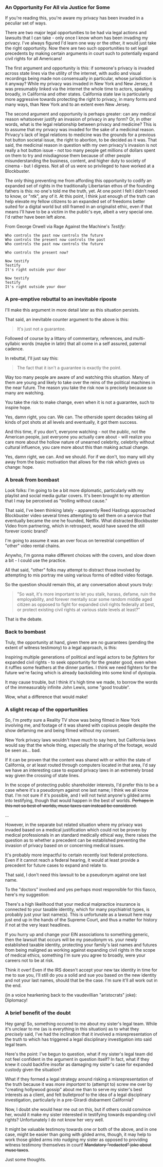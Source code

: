 ### An Opportunity For All via Justice for Some

If you're reading this, you're aware my privacy has been invaded in a peculiar set of ways.

There are two major legal opportunities to be had via legal actions and lawsuits that I can take - only once I know whom has been invading my privacy. I've always figured I'd learn one way or the other, it would just take the right opportunity. Now there are two such opportunities to set legal precedents by making certain arguments in court such to potentially expand civil rights for all Americans!

The first argument and opportunity is this: if someone's privacy is invaded across state lines via the utility of the internet, with audio and visual recordings being made non consensually in particular, whose jurisdiction is it anyway? While my privacy was invaded in New York and New Jersey, it was presumably linked via the internet the whole time to actors, speaking broadly, in California and other states. California state law is particularly more aggressive towards protecting the right to privacy, in many forms and many ways, than New York and to an extent even New Jersey.

The second argument and opportunity is perhaps greater: can any medical reason whatsoever justify an invasion of privacy in any form? Or, in other words, what is the legal relationship between privacy and medicine? This is to assume that my privacy was invaded for the sake of a medicinal reason. Privacy's lack of legal relations to medicine was the grounds for a previous hot button societal issue, the right to abortion, to be decided as it was. That said, the medicinal reason in question with my own privacy's invasion is not really a hot button issue - not too many people get millions of dollars spent on them to try and misdiagnose them because of other people misunderstanding the business, content, and higher duty to society of cinema - but I digress. Not all of us were so privileged to have worked at a Blockbuster.

The only thing preventing me from affording this opportunity to codify an expanded set of rights in the traditionally Libertarian ethos of the founding fathers is this: no one's told me the truth, yet. At one point I felt I didn't need to know, or "ntk", any of it. At this point, I think just enough of the truth can help elevate my fellow citizens to an expanded set of freedoms better suited for a digital world but still framed in an originalist ethic, even if that means I'll have to be a victim in the public's eye, albeit a very special one. I'd rather have been left alone.

From George Orwell via Rage Against the Machine's _Testify_:

```
Who controls the past now controls the future
Who controls the present now controls the past
Who controls the past now controls the future

Who controls the present now?

Now testify
Testify
It's right outside your door

Now testify
Testify
It's right outside your door
```

### A pre-emptive rebuttal to an inevitable riposte

I'll make this argument in more detail later as this situation persists.

That said, an inevitable counter argument to the above is this:

> It's just not a guarantee.

Followed of course by a littany of commentary, references, and multi-syllabic words (maybe in latin) that all come in a self assured, paternal cadence.

In rebuttal, I'll just say this:

> The fact that it isn't a guarantee is exactly the point.

Way too many people are aware of and watching this situation. Many of them are young and likely to take over the reins of the political machines in the near future. The reason you take the risk now is precisely because so many are watching.

You take the risk to make change, even when it is not a guarantee, such to inspire hope.

Yes, damn right, you can. We can. The otherside spent decades taking all kinds of pot shots at all levels and eventually, it got them success.

And this time, if you don't, everyone watching - not the public, not the American people, just everyone you actually care about - will realize you care more about the hollow nature of unearned celebrity, celebrity without cultural influence, you care more about this than making actual change.

Yes, damn right, we can. And we should. For if we don't, too many will shy away from the basic motivation that allows for the risk which gives us change: hope.

### A break from bombast

Look folks: I'm going to be a bit more diplomatic, particularly with my playlist and social media guitar covers. It's been brought to my attention that I may be perceived as "trolling without cause."

That said, I've been thinking lately - apparently Reed Hastings approached Blockbuster video several times attempting to sell them on a service that eventually became the one he founded, Netflix. What distracted Blockbuster Video from partnering, which in retrospect, would have saved the still forever iconic brand?

I'm going to assume it was an over focus on terrestrial competition of "other" video rental chains.

Anywho, I'm gonna make different choices with the covers, and slow down a bit - I could use the practice.

All that said, "other" folks may attempt to distract those involved by attempting to mis portray me using various forms of edited video footage.

So the question should remain this, at any conversation about yours truly:

> "So wait, it's more important to let you stalk, harass, defame, ruin the employability, and forever mentally scar some random middle aged citizen as opposed to fight for expanded civil rights federally at best, or protect existing civil rights at various state levels at least?"

That is the debate.

### Back to bombast

Truly, the opportunity at hand, given there are no guarantees (pending the extent of witness testimony) to a legal approach, is this:

Inspiring multiple generations of political and legal actors to be _fighters_ for expanded civil rights - to seek opportunity for the greater good, even when it ruffles some feathers at the dinner parties. I think we need fighters for the future we're facing which is already backsliding into some kind of dystopia.

It may cause trouble, but I think it's high time we made, to borrow the words of the immeasurably infinite John Lewis, some "good trouble".

Wow, what a difference that would make!

### A slight recap of the opportunities

So, I'm pretty sure a Reality TV show was being filmed in New York involving me, and footage of it was shared with copious people despite the show defaming me and being filmed without my consent.

New York privacy laws wouldn't have much to say here, but California laws would say that the whole thing, especially the sharing of the footage, would be seen as... bad.

If it can be proven that the content was shared with or within the state of California, or at least routed through computers located in that area, I'd say we have an interesting case to expand privacy laws in an extremely broad way given the crossing of state lines.

In the scope of protecting public shareholder interests, I'd prefer this to be a case where it's a pseudonym against one last name; I think we all know that. I'm not sure if it's possible, and I will not twist anyone's gilded arms into testifying, though that would happen in the best of worlds. ~~Perhaps in this not so best of worlds, muse taxes can instead be considered.~~

...

However, in the separate but related situation where my privacy was invaded based on a medical justification which could not be proven by medical professionals in an standard medically ethical way, there raises the question as to whether a precedent can be established preventing the invasion of privacy based on or concerning medical issues.

It's probably more impactful to certain recently lost federal protections. Even if it cannot reach a federal hearing, it would at least provide a precedent for future cases to expand and relate to.

That said, I don't need this lawsuit to be a pseudonym against one last name.

To the "doctors" involved and yes perhaps most responsible for this fiasco, here's my suggestion:

There's a high likelihood that your medical malpractice insurance is connected to your taxable identity, which for many psychiatrist types, is probably just your last name(s). This is unfortunate as a lawsuit here may just end up in the hands of the Supreme Court, and thus a matter for history if not at the very least headlines.

If you hurry up and change your EIN associations to something generic, then the lawsuit that occurs will be my pseudonym vs. your newly established taxable identity, protecting your family's last names and futures from being maligned as working against expanding civil rights in the scope of medical ethics, something I'm sure you agree to broadly, were your careers not to be at risk.

Think it over! Even if the IRS doesn't accept your new tax identity in time for me to sue you, I'll still do you a solid and sue you based on the new identity and not your last names, should that be the case. I'm sure it'll all work out in the end.

(in a voice hearkening back to the vaudevillian "aristocrats" joke): Diplomacy!

### A brief benefit of the doubt

Hey gang! So, something occured to me about my sister's legal team. While it's unclear to me (as is everything in this situation) as to what they _precisely_ said, I've had the inclination that it involved a misrepresentation of the truth to which has triggered a legal disciplinary investigation into said legal team.

Here's the point: I've begun to question, what if my sister's legal team did not feel confident in the argument in question itself? In fact, what if they knew it could backfire insofar as damaging my sister's case for expanded custody given the situation?

What if they formed a legal strategy around risking a misrepresentation of the truth because it was _more important_ to (attempt to) screw me over by "creating hollywood gossip" about me than to serve my sister's best interests as a client, and felt bulletproof to the idea of a legal disciplinary investigation, particularly in a pre-Girardi disbarment California?

Now, I doubt she would hear me out on this, but if others could convince her, would it make my sister interested in testifying towards expanding civil rights? Unfortunately I do not know her very well.

It might be valuable testimony towards one or both of the above, and in one case, might be easier than going with gilded arms, though, it may help to work those gilded arms into nudging my sister as opposed to providing witness testimony themselves in court! ~~Mandatory "redacted" joke about muse taxes~~.

Just some thoughts.
